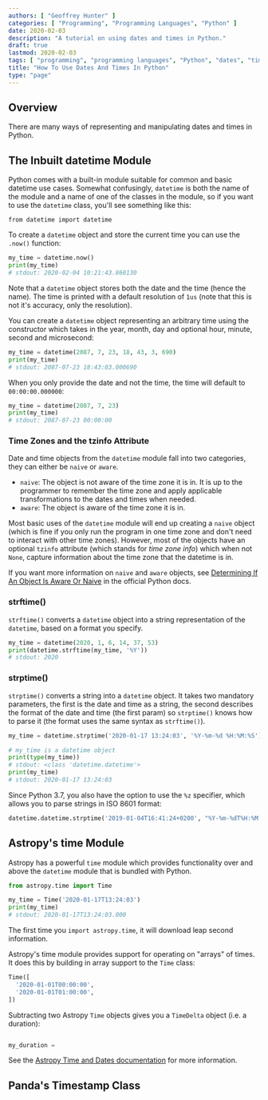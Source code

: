 ```yaml
---
authors: [ "Geoffrey Hunter" ]
categories: [ "Programming", "Programming Languages", "Python" ]
date: 2020-02-03
description: "A tutorial on using dates and times in Python."
draft: true
lastmod: 2020-02-03
tags: [ "programming", "programming languages", "Python", "dates", "times", "tutorial", "datetime", "time zones", "UTC", "strftime", "strptime", "modules", "tzinfo", "ISO 8601" ]
title: "How To Use Dates And Times In Python"
type: "page"
---
```


## Overview

There are many ways of representing and manipulating dates and times in Python.

## The Inbuilt datetime Module

Python comes with a built-in module suitable for common and basic datetime use cases. Somewhat confusingly, `datetime` is both the name of the module and a name of one of the classes in the module, so if you want to use the `datetime` class, you'll see something like this:

`from datetime import datetime`

To create a `datetime` object and store the current time you can use the `.now()` function:

```python
my_time = datetime.now()
print(my_time)
# stdout: 2020-02-04 10:21:43.860130
```

Note that a `datetime` object stores both the date and the time (hence the name). The time is printed with a default resolution of `1us` (note that this is not it's accuracy, only the resolution).

You can create a `datetime` object representing an arbitrary time using the constructor which takes in the year, month, day and optional hour, minute, second and microsecond:

```python
my_time = datetime(2087, 7, 23, 18, 43, 3, 690)
print(my_time)
# stdout: 2087-07-23 18:43:03.000690
```

When you only provide the date and not the time, the time will default to `00:00:00.000000`:

```python
my_time = datetime(2087, 7, 23)
print(my_time)
# stdout: 2087-07-23 00:00:00
```

### Time Zones and the tzinfo Attribute

Date and time objects from the `datetime` module fall into two categories, they can either be `naive` or `aware`.

* `naive`: The object is not aware of the time zone it is in. It is up to the programmer to remember the time zone and apply applicable transformations to the dates and times when needed.
* `aware`: The object is aware of the time zone it is in.

Most basic uses of the `datetime` module will end up creating a `naive` object (which is fine if you only run the program in one time zone and don't need to interact with other time zones). However, most of the objects have an optional `tzinfo` attribute (which stands for _time zone info_) which when not `None`, capture information about the time zone that the datetime is in.

If you want more information on `naive` and `aware` objects, see [Determining If An Object Is Aware Or Naive](https://docs.python.org/3/library/datetime.html#determining-if-an-object-is-aware-or-naive) in the official Python docs.

### strftime()

`strftime()` converts a `datetime` object into a string representation of the `datetime`, based on a format you specify.

```python
my_time = datetime(2020, 1, 6, 14, 37, 53)
print(datetime.strftime(my_time, '%Y'))
# stdout: 2020
```

### strptime()

`strptime()` converts a string into a `datetime` object. It takes two mandatory parameters, the first is the date and time as a string, the second describes the format of the date and time (the first param) so `strptime()` knows how to parse it (the format uses the same syntax as `strftime()`).

```python
my_time = datetime.strptime('2020-01-17 13:24:03', '%Y-%m-%d %H:%M:%S')

# my_time is a datetime object
print(type(my_time))
# stdout: <class 'datetime.datetime'>
print(my_time)
# stdout: 2020-01-17 13:24:03
```

Since Python 3.7, you also have the option to use the `%z` specifier, which allows you to parse strings in ISO 8601 format:

```python
datetime.datetime.strptime('2019-01-04T16:41:24+0200', "%Y-%m-%dT%H:%M:%S%z")
```

## Astropy's time Module

Astropy has a powerful `time` module which provides functionality over and above the `datetime` module that is bundled with Python.

```python
from astropy.time import Time

my_time = Time('2020-01-17T13:24:03')
print(my_time)
# stdout: 2020-01-17T13:24:03.000
```

The first time you `import astropy.time`, it will download leap second information.

Astropy's time module provides support for operating on "arrays" of times. It does this by building in array support to the `Time` class:

```python
Time([
  '2020-01-01T00:00:00',
  '2020-01-01T01:00:00',
])
```

Subtracting two Astropy `Time` objects gives you a `TimeDelta` object (i.e. a duration):

```python

my_duration = 
```

See the [Astropy Time and Dates documentation](https://docs.astropy.org/en/stable/time/) for more information.

## Panda's Timestamp Class
